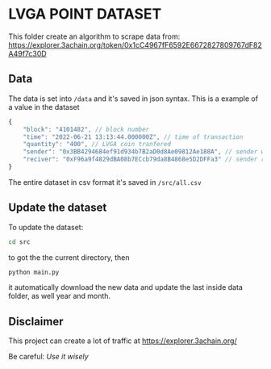 # LVGA POINT DATASET

This folder create an algorithm to scrape data from:
https://explorer.3achain.org/token/0x1cC4967fF6592E6672827809767dF82A49f7c30D

## Data

The data is set into `/data` and it's saved in json syntax.
This is a example of a value in the dataset

```ts
{
	"block": "4101482", // block number
	"time": "2022-06-21 13:13:44.000000Z", // time of transaction
	"quantity": "400", // LVGA coin tranfered
	"sender": "0x3BB4294684ef91d934b7B2aD0d8Ae09812Ae188A", // sender wallet
	"reciver": "0xF96a9f4829dBA08b7ECcb79da8B4868e5D2DFFa3" // sender reciver
}
```

The entire dataset in csv format it's saved in `/src/all.csv`

## Update the dataset

To update the dataset:

```bash
cd src
```

to got the the current directory, then

```bash
python main.py
```

it automatically download the new data and update the last inside data folder, as well year and month.

## Disclaimer

This project can create a lot of traffic at https://explorer.3achain.org/

Be careful: _Use it wisely_
